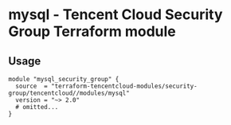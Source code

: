 # mysql - Tencent Cloud Security Group Terraform module
## Usage
```hcl
module "mysql_security_group" {
  source  = "terraform-tencentcloud-modules/security-group/tencentcloud//modules/mysql"
  version = "~> 2.0"
  # omitted...
}
```
<!-- BEGINNING OF PRE-COMMIT-TERRAFORM DOCS HOOK -->
<!-- END OF PRE-COMMIT-TERRAFORM DOCS HOOK -->
